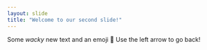 ```yaml
---
layout: slide
title: "Welcome to our second slide!"
---
```

Some _wacky_ new text and an emoji 🌲 
Use the left arrow to go back!
